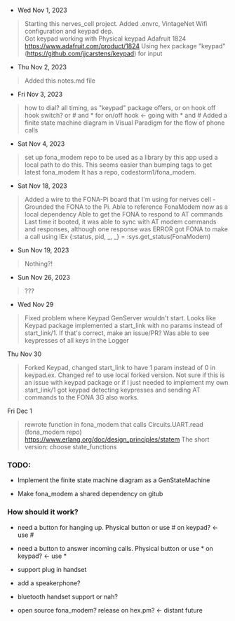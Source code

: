 * Wed Nov 1, 2023
> Starting this nerves_cell project.
> Added .envrc, VintageNet Wifi configuration and keypad dep.  
> Got keypad working with Physical keypad Adafruit 1824 https://www.adafruit.com/product/1824
> Using hex package "keypad" (https://github.com/jjcarstens/keypad) for input

* Thu Nov 2, 2023
> Added this notes.md file

* Fri Nov 3, 2023
> how to dial?  all timing, as "keypad" package offers, or on hook off hook switch? or # and * for on/off hook <- going with * and #
> Added a finite state machine diagram in Visual Paradigm for the flow of phone calls


* Sat Nov 4, 2023
> set up fona_modem repo to be used as a library by this app
> used a local path to do this.  This seems easier than bumping tags to get latest fona_modem
> It has a repo, codestorm1/fona_modem.

* Sat Nov 18, 2023
> Added a wire to the FONA-Pi board that I'm using for nerves cell - Grounded the FONA to the Pi.
> Able to reference FonaModem now as a local dependency
> Able to get the FONA to respond to AT commands
> Last time it booted, it was able to sync with AT modem commands and responses, although one response was ERROR 
> got FONA to make a call using IEx {:status, pid, _, _} = :sys.get_status(FonaModem)

* Sun Nov 19, 2023
> Nothing?!

* Sun Nov 26, 2023
> ???

* Wed Nov 29
> Fixed problem where Keypad GenServer wouldn't start.  Looks like Keypad package implemented a start_link with no params instead of start_link/1.  If that's correct, make an issue/PR?
> Was able to see keypresses of all keys in the Logger

Thu Nov 30
> Forked Keypad, changed start_link to have 1 param instead of 0 in keypad.ex.  Changed ref to use local forked version.
> Not sure if this is an issue with keypad package or if I just needed to implement my own start_link/1
> got keypad detecting keypresses and sending AT commands to the FONA 3G also works. 

Fri Dec 1
> rewrote function in fona_modem that calls Circuits.UART.read (fona_modem repo)
> https://www.erlang.org/doc/design_principles/statem
> The short version: choose state_functions
### TODO:
* Implement the finite state machine diagram as a GenStateMachine

* Make fona_modem a shared dependency on gitub

### How should it work?
* need a button for hanging up.  Physical button or use # on keypad? <- use #
* need a button to answer incoming calls.  Physical button or use * on keypad? <- use *

* support plug in handset
* add a speakerphone?
* bluetooth handset support or nah?
* open source fona_modem?  release on hex.pm? <- distant future

